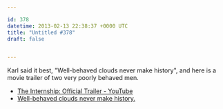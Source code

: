 ```yaml
---

id: 378
datetime: 2013-02-13 22:38:37 +0000 UTC
title: "Untitled #378"
draft: false


---
```


Karl said it best, "Well-behaved clouds never make history", and here is a movie trailer of two very poorly behaved men. 

 
 * [The Internship: Official Trailer - YouTube](http://www.youtube.com/watch?v=ehJFc1W0VKE)
 * [Well-behaved clouds never make history.](https://twitter.com/KarlTheFog/status/301738693692125185)


